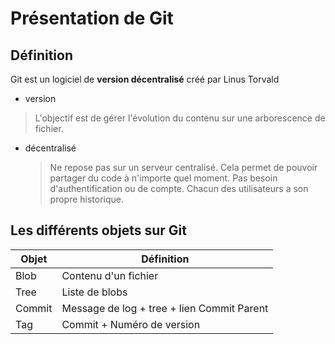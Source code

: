 # Présentation de Git

## Définition

Git est un logiciel de <strong>version décentralisé</strong> créé par
Linus Torvald

  - version

  > L'objectif est de gérer l'évolution du contenu sur une arborescence de fichier.


- décentralisé

    > Ne repose pas sur un serveur centralisé.
    Cela permet de pouvoir partager du code à n'importe quel moment.
    Pas besoin d'authentification ou de compte. Chacun des utilisateurs a son
    propre historique.

## Les différents objets sur Git

|Objet    | Définition                                  |
|---------|---------------------------------------------|
|Blob     |  Contenu d'un fichier                       |
|Tree     |  Liste de blobs                             |
|Commit   |  Message de log + tree + lien Commit Parent |
|Tag      |  Commit + Numéro de version                 |


##
